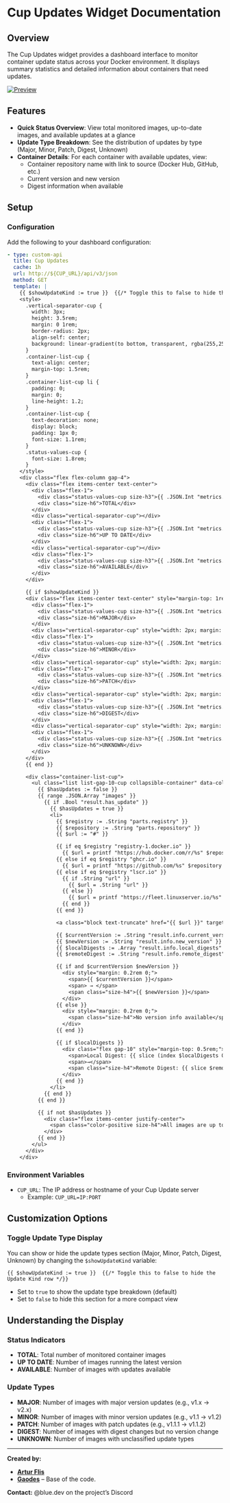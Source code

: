 # Cup Updates Widget Documentation

## Overview

The Cup Updates widget provides a dashboard interface to monitor container update status across your Docker environment. It displays summary statistics and detailed information about containers that need updates.

[![Preview](./preview.png)](./preview.png)
## Features

- **Quick Status Overview**: View total monitored images, up-to-date images, and available updates at a glance
- **Update Type Breakdown**: See the distribution of updates by type (Major, Minor, Patch, Digest, Unknown)
- **Container Details**: For each container with available updates, view:
  - Container repository name with link to source (Docker Hub, GitHub, etc.)
  - Current version and new version
  - Digest information when available

## Setup

### Configuration

Add the following to your dashboard configuration:

```yaml
- type: custom-api
  title: Cup Updates
  cache: 1h
  url: http://${CUP_URL}/api/v3/json
  method: GET
  template: |
    {{ $showUpdateKind := true }}  {{/* Toggle this to false to hide the Update Kind row */}}
    <style>
      .vertical-separator-cup {
        width: 3px;
        height: 3.5rem;
        margin: 0 1rem;
        border-radius: 2px;
        align-self: center;
        background: linear-gradient(to bottom, transparent, rgba(255,255,255,0.05) 20%, rgba(255,255,255,0.05) 80%, transparent);
      }
      .container-list-cup {
        text-align: center;
        margin-top: 1.5rem;
      }
      .container-list-cup li {
        padding: 0;
        margin: 0;
        line-height: 1.2;
      }
      .container-list-cup {
        text-decoration: none;
        display: block;
        padding: 1px 0;
        font-size: 1.1rem;
      }
      .status-values-cup {
        font-size: 1.8rem;
      }
    </style>
    <div class="flex flex-column gap-4">
      <div class="flex items-center text-center">
        <div class="flex-1">
          <div class="status-values-cup size-h3">{{ .JSON.Int "metrics.monitored_images" }}</div>
          <div class="size-h6">TOTAL</div>
        </div>
        <div class="vertical-separator-cup"></div>
        <div class="flex-1">
          <div class="status-values-cup size-h3">{{ .JSON.Int "metrics.up_to_date" }}</div>
          <div class="size-h6">UP TO DATE</div>
        </div>
        <div class="vertical-separator-cup"></div>
        <div class="flex-1">
          <div class="status-values-cup size-h3">{{ .JSON.Int "metrics.updates_available" }}</div>
          <div class="size-h6">AVAILABLE</div>
        </div>
      </div>

      {{ if $showUpdateKind }}
      <div class="flex items-center text-center" style="margin-top: 1rem;">
        <div class="flex-1">
          <div class="status-values-cup size-h3">{{ .JSON.Int "metrics.major_updates" }}</div>
          <div class="size-h6">MAJOR</div>
        </div>
        <div class="vertical-separator-cup" style="width: 2px; margin: 0 0.25rem;"></div>
        <div class="flex-1">
          <div class="status-values-cup size-h3">{{ .JSON.Int "metrics.minor_updates" }}</div>
          <div class="size-h6">MINOR</div>
        </div>
        <div class="vertical-separator-cup" style="width: 2px; margin: 0 0.25rem;"></div>
        <div class="flex-1">
          <div class="status-values-cup size-h3">{{ .JSON.Int "metrics.patch_updates" }}</div>
          <div class="size-h6">PATCH</div>
        </div>
        <div class="vertical-separator-cup" style="width: 2px; margin: 0 0.25rem;"></div>
        <div class="flex-1">
          <div class="status-values-cup size-h3">{{ .JSON.Int "metrics.other_updates" }}</div>
          <div class="size-h6">DIGEST</div>
        </div>
        <div class="vertical-separator-cup" style="width: 2px; margin: 0 0.25rem;"></div>
        <div class="flex-1">
          <div class="status-values-cup size-h3">{{ .JSON.Int "metrics.unknown_updates" }}</div>
          <div class="size-h6">UNKNOWN</div>
        </div>
      </div>
      {{ end }}

      <div class="container-list-cup">
        <ul class="list list-gap-10-cup collapsible-container" data-collapse-after="3">
          {{ $hasUpdates := false }}
          {{ range .JSON.Array "images" }}
            {{ if .Bool "result.has_update" }}
              {{ $hasUpdates = true }}
              <li>
                {{ $registry := .String "parts.registry" }}
                {{ $repository := .String "parts.repository" }}
                {{ $url := "#" }}

                {{ if eq $registry "registry-1.docker.io" }}
                  {{ $url = printf "https://hub.docker.com/r/%s" $repository }}
                {{ else if eq $registry "ghcr.io" }}
                  {{ $url = printf "https://github.com/%s" $repository }}
                {{ else if eq $registry "lscr.io" }}
                  {{ if .String "url" }}
                    {{ $url = .String "url" }}
                  {{ else }}
                    {{ $url = printf "https://fleet.linuxserver.io/%s" $repository }}
                  {{ end }}
                {{ end }}

                <a class="block text-truncate" href="{{ $url }}" target="_blank" rel="noreferrer" style="font-size: 1.47rem;">{{ $repository }}</a>

                {{ $currentVersion := .String "result.info.current_version" }}
                {{ $newVersion := .String "result.info.new_version" }}
                {{ $localDigests := .Array "result.info.local_digests" }}
                {{ $remoteDigest := .String "result.info.remote_digest" }}

                {{ if and $currentVersion $newVersion }}
                  <div style="margin: 0.2rem 0;">
                    <span>{{ $currentVersion }}</span>
                    <span> → </span>
                    <span class="size-h4">{{ $newVersion }}</span>
                  </div>
                {{ else }}
                  <div style="margin: 0.2rem 0;">
                    <span class="size-h4">No version info available</span>
                  </div>
                {{ end }}

                {{ if $localDigests }}
                  <div class="flex gap-10" style="margin-top: 0.5rem;">
                    <span>Local Digest: {{ slice (index $localDigests 0) 0 4 }}</span>
                    <span>→</span>
                    <span class="size-h4">Remote Digest: {{ slice $remoteDigest 0 4 }}</span>
                  </div>
                {{ end }}
              </li>
            {{ end }}
          {{ end }}

          {{ if not $hasUpdates }}
            <div class="flex items-center justify-center">
              <span class="color-positive size-h4">All images are up to date!</span>
            </div>
          {{ end }}
        </ul>
      </div>
    </div>

```

### Environment Variables

- `CUP_URL`: The IP address or hostname of your Cup Update server
  - Example: `CUP_URL=IP:PORT`

## Customization Options

### Toggle Update Type Display

You can show or hide the update types section (Major, Minor, Patch, Digest, Unknown) by changing the `$showUpdateKind` variable:

```
{{ $showUpdateKind := true }}  {{/* Toggle this to false to hide the Update Kind row */}}
```

- Set to `true` to show the update type breakdown (default)
- Set to `false` to hide this section for a more compact view

## Understanding the Display

### Status Indicators

- **TOTAL**: Total number of monitored container images
- **UP TO DATE**: Number of images running the latest version
- **AVAILABLE**: Number of images with updates available

### Update Types

- **MAJOR**: Number of images with major version updates (e.g., v1.x → v2.x)
- **MINOR**: Number of images with minor version updates (e.g., v1.1 → v1.2)
- **PATCH**: Number of images with patch updates (e.g., v1.1.1 → v1.1.2)
- **DIGEST**: Number of images with digest changes but no version change
- **UNKNOWN**: Number of images with unclassified update types

<hr>

**Created by:**
- [**Artur Flis**](https://github.com/panonim)
- [**Gaodes**](https://github.com/gaodes) – Base of the code.

**Contact:** @blue.dev on the project’s Discord
